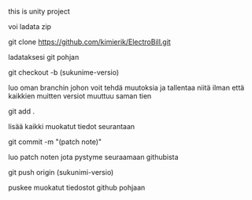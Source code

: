 this is unity project 


  

voi ladata zip  


git clone https://github.com/kimierik/ElectroBill.git

ladataksesi git pohjan


git checkout -b (sukunime-versio)

luo oman branchin johon voit tehdä muutoksia ja tallentaa niitä ilman että kaikkien muitten versiot muuttuu saman tien



git add .

lisää kaikki muokatut tiedot seurantaan



git commit -m "(patch note)"

luo patch noten jota pystyme seuraamaan githubista


git push origin (sukunimi-versio)

puskee muokatut tiedostot github pohjaan